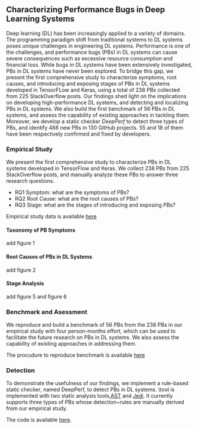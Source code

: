 ## Characterizing Performance Bugs in Deep Learning Systems

Deep learning (DL) has been increasingly applied to a variety of domains. The programming paradigm shift from traditional systems to DL systems poses unique challenges in engineering DL systems. Performance is one of the challenges, and performance bugs (PBs) in DL systems can cause severe consequences such as excessive resource consumption and financial loss. While bugs in DL systems have been extensively investigated, PBs in DL systems have never been explored. To bridge this gap, we present the first comprehensive study to characterize symptoms, root causes, and introducing and exposing stages of PBs in DL systems developed in TensorFLow and Keras, using a total of 238 PBs collected from 225 StackOverflow posts. Our findings shed light on the implications on developing high-performance DL systems, and detecting and localizing PBs in DL systems. We also build the first benchmark of 56 PBs in DL systems, and assess the capability of existing approaches in tackling them. Moreover, we develop a static checker *DeepPerf* to detect three types of PBs, and identify 488 new PBs in 130 GitHub projects. 55 and 18 of them have been respectively confirmed and fixed by developers.

### Empirical Study
We present the first comprehensive study to characterize PBs in DL systems developed in TensorFlow and Keras. We collect 238 PBs from 225 StackOverflow posts, and manually analyze these PBs to answer three research questions.

- RQ1 Symptom: what are the symptoms of PBs?
- RQ2 Root Cause: what are the root causes of PBs?
- RQ3 Stage: what are the stages of introducing and exposing PBs?
  
Empirical study data is available [here](https://github.com/DLPerf/DLPerf.github.io/blob/main/empirical_study)
#### Taxonomy of PB Symptoms
add figure 1
#### Root Causes of PBs in DL Systems
add figure 2
#### Stage Analysis
add figure 5 and figure 6


### Benchmark and Asessment
We reproduce and build a benchmark of 56 PBs from the 238 PBs in our empirical study with four person-months effort, which can be used to facilitate the future research on PBs in DL systems. We also assess the capability of existing approaches in addressing them.

The procudure to reproduce benchmark is available [here](https://github.com/DLPerf/DLPerf.github.io/blob/main/benchmark) 
### Detection
To demonstrate the usefulness of our findings, we implement a rule-based static checker, named DeepPerf, to detect PBs in DL systems. \tool is implemented with two static analysis tools,[AST](https://docs.python.org/3/library/ast.html) and [Jedi](https://github.com/davidhalter/jedi/). It currently supports three types of PBs whose detection~rules are manually derived from our empirical study. 

The code is available [here](https://github.com/DLPerf/DLPerf.github.io/blob/main/tool).
